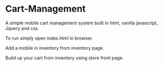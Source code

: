 # Cart-Management
A simple mobile cart management system built in html, vanilla javascript, Jquery and css.


To run simply open index.html in browser.

Add a mobile in inventory from inventory page.

Build up your cart from inventory using store front page.
